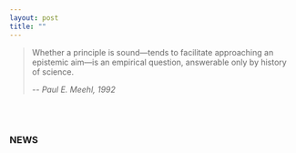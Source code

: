 ```yaml
---
layout: post
title: ""
---
```




> Whether a principle is sound—tends to facilitate approaching an epistemic aim—is an empirical question, answerable only by history of science.
>
> -- <cite>Paul E. Meehl, 1992</cite>

<br>

<br>

### NEWS

<html lang="en">
<head>
    <meta charset="UTF-8">
    <meta name="viewport" content="width=device-width, initial-scale=1.0">
    <title>News Page</title>
    <style>
        .news-frame {
            width: 100%; 
            background-color: #fff;
        }

        .news-item {
            border: 1px solid #ddd;
            padding: 10px;
            margin-bottom: 10px;
            background-color: rgba(255, 255, 255, 0);
        }

        h2 {
            color: #333;
            cursor: pointer; 
        }

        p {
            color: #666;
        }
         .read-more {
            color: #000;
            cursor: pointer;
            font-weight: bold;
        }
    </style>
</head>
<body>

<div class="news-frame">
        <div class="news-item" onclick="window.location.href='404.md';">
        <h2>News Title 2</h2>
        <p>beginning <a class="read-more" href="404.md">Read more</a> </p>
    </div>
    <div class="news-item" onclick="window.location.href='news/launch.md';">
        <h2>News Title 1</h2>
        <p> We are excited to announce the launch of the Paul Meehl Graduate School for Metascience hosted at Eindhoven University of Technology. With a growing number of interdepartmental collaborations between philosophers of science, psychologists, and innovation scientists, the need arose to provide high quality PhD education  <a class="read-more" href="news/launch.md">Read more</a> </p>
    </div>


</div>

</body>
</html>

